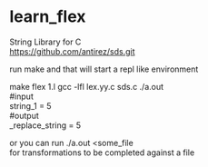 # learn_flex

String Library for C  
https://github.com/antirez/sds.git   

run make and that will start a repl like environment  

make
flex 1.l
gcc -lfl lex.yy.c sds.c
./a.out  
#input    
string_1 = 5  
#output  
_replace_string = 5  


or you can run 
./a.out <some_file  
for transformations to be completed against a file  

